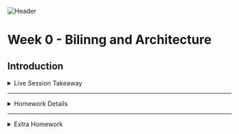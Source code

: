 ![Header](https://user-images.githubusercontent.com/123767474/219365375-7a054844-6812-4ef6-ae0d-2657faf25691.png)

# Week 0 - Bilinng and Architecture 


## Introduction


<details>
<summary> Live Session  Takeaway </summary>

- **Object Relational Mapping(ORM)** - Object Relational Mapping (ORM) is a technique used in creating a bridge or link between object-oriented programs and in most general cases Relational Databases.In object-oriented programming we have to perform various operations like creating, reading , updating and deleting (CRUD) data from a database, we usually use SQL queries to perform these operations in the database. Using ORM tools those SQL queries can be replaced with ORM tool functionality.

- **Monolithic & Microservice Architecute** - A monolithic architecture is a traditional model of a software program, which is built as a unified unit that is self-contained and independent from other applications.

![Monoltihic  Archi](https://github.com/devstark-it/aws-bootcamp-cruddur-2023/blob/main/journal/Assets/Monolithic%20architecture%402x%20(1).png)


A microservices architecture, also simply known as microservices, is an architectural method that relies on a series of independently deployable services. These services have their own business logic and database with a specific goal. Updating, testing, deployment, and scaling occur within each service. Microservices decouple major business, domain-specific concerns into separate, independent code bases

![Microservice  Archi](https://github.com/devstark-it/aws-bootcamp-cruddur-2023/blob/main/journal/Assets/Microservice%20architecture%402x%20(1).png)


- **Iron Triangle** - Project managers work within three project constraints: budget, scope and schedule. Depending on the project or who is involved, each of these project constraints could be the most important to the end-user. Quality resides in the middle of the project triangle, and effective project managers must balance the ebb and flow of tradeoffs within these three constraints in order to achieve success. This longstanding model provides a dynamic way to approach priorities on a project and supports describing items of value in a project team

- **TOGAF** - TOGAF helps businesses align IT goals with overall business goals, while helping to organize cross-departmental IT efforts. The TOGAF framework is broken into two main groups, which include the TOGAF fundamental content and extended guidance. The fundamental content includes all the essentials and best practices of TOGAF that create the foundation for the framework. The extended guidance portion of TOGAF includes guidance for specific topics such as agile methods, business architecture, data and information architecture, and security architecture. The extended guidance portion of TOGAF is expected to evolve over time as more best practices are established, whereas the fundamental content offers a basic starting point for anyone looking to apply the framework.

</details>

---

<details>
<summary> Homework Details </summary>

</details>

---

<details>
<summary> Extra Homework </summary>

Pending

</details>



